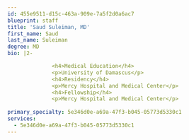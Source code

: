 ```yaml
---
id: 455e9511-d15c-463a-909e-7a5f2d0a6ac7
blueprint: staff
title: 'Saud Suleiman, MD'
first_name: Saud
last_name: Suleiman
degree: MD
bio: |2-

              <h4>Medical Education</h4>
              <p>University of Damascus</p>
              <h4>Residency</h4>
              <p>Mercy Hospital and Medical Center</p>
              <h4>Fellowship</h4>
              <p>Mercy Hospital and Medical Center</p>
          
primary_specialty: 5e346d0e-a69a-47f3-b045-05773d5330c1
services:
  - 5e346d0e-a69a-47f3-b045-05773d5330c1
---
```

